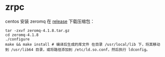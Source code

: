# zrpc
centos 安装 zeromq 在 [release](https://github.com/zeromq/zeromq4-1/releases) 下载压缩包：
```shell
tar -zxvf zeromq-4.1.8.tar.gz
cd zeromq-4.1.8
./configure
make && make install # 编译后生成的库文件 在目录 /usr/local/lib 下，将其移动到 /usr/lib64 目录，或将路径添加到 /etc/ld.so.conf，然后执行 ldconfig。
```
